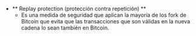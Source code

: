 - ** Replay protection (protección contra repetición) **
  - Es una medida de seguridad que aplican la mayoría de los fork de Bitcoin que evita que las transacciones que son válidas en la nueva cadena lo sean también en Bitcoin.
  
